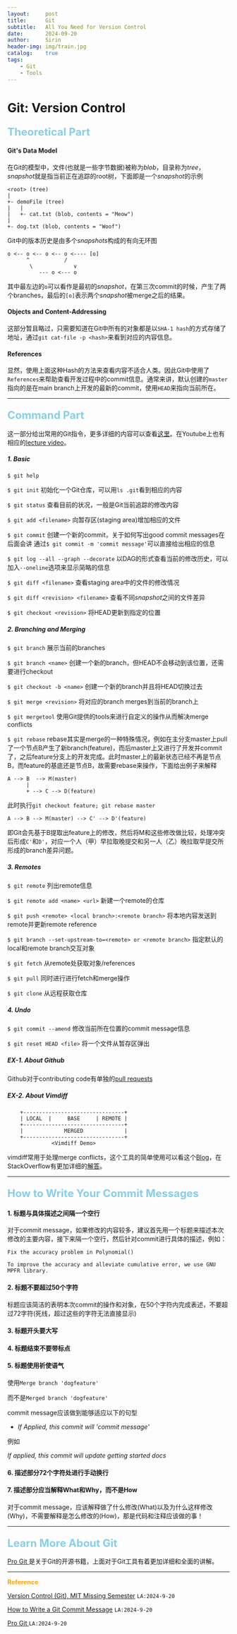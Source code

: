 ```yaml
---
layout: 	post  				   
title: 		Git      				
subtitle:	All You Need for Version Control
date:       2024-09-20 				
author:     Sirin 						
header-img: img/train.jpg
catalog: 	true 				
tags:						
    - Git
    - Tools
---
```




# Git: Version Control

### <font color = skyblue font size = 5>Theoretical Part</font>

#### Git's Data Model

在Git的模型中，文件(也就是一些字节数据)被称为*blob*，目录称为*tree*，*snapshot*就是指当前正在追踪的root树，下面即是一个*snapshot*的示例

```
<root> (tree)
|
+- demoFile (tree)
|	|
|	+- cat.txt (blob, contents = "Meow")
|
+- dog.txt (blob, contents = "Woof")
```

Git中的版本历史是由多个*snapshots*构成的有向无环图

```
o <-- o <-- o <-- o <---- [o]
      ^			  /	
       \	         v
          --- o <--- o
```

其中最左边的`o`可以看作是最初的*snapshot*，在第三次commit的时候，产生了两个branches，最后的`[o]`表示两个*snapshot*被merge之后的结果。

#### Objects and Content-Addressing

这部分暂且略过，只需要知道在Git中所有的对象都是以`SHA-1 hash`的方式存储了地址，通过`git cat-file -p <hash>`来看到对应的内容信息。

#### References

显然，使用上面这种Hash的方法来查看内容不适合人类。因此Git中使用了`References`来帮助查看开发过程中的commit信息。通常来讲，默认创建的`master` 指向的是在main branch上开发的最新的commit，使用`HEAD`来指向当前所在。

***

### <font color = skyblue font size = 5>Command Part</font>

这一部分给出常用的Git指令，更多详细的内容可以查看[这里](https://git-scm.com/book/en/v2)。在Youtube上也有相应的[lecture video](https://www.youtube.com/watch?v=2sjqTHE0zok)。

##### **1. Basic**

`$ git help`

`$ git init`
初始化一个Git仓库，可以用`ls .git`看到相应的内容

`$ git status`
查看目前的状况，一般是Git当前追踪的修改内容

`$ git add <filename>`
向暂存区(staging area)增加相应的文件

`$ git commit`
创建一个新的commit，关于如何写出good commit messages在后面会讲
通过`$ git commit -m 'commit message'`可以直接给出相应的信息

`$ git log --all --graph --decorate`
以DAG的形式查看当前的修改历史，可以加入`--oneline`选项来显示简略的信息

`$ git diff <filename>`
查看staging area中的文件的修改情况

`$ git diff <revision> <filename>`
查看不同$snapshot$之间的文件差异

`$ git checkout <revision>`
将HEAD更新到指定的位置

##### **2. Branching and Merging**

`$ git branch`
展示当前的branches

`$ git branch <name>`
创建一个新的branch，但HEAD不会移动到该位置，还需要进行checkout

`$ git checkout -b <name>`
创建一个新的branch并且将HEAD切换过去

`$ git merge <revision>`
将对应的branch merges到当前的branch上

`$ git mergetool`
使用Git提供的tools来进行自定义的操作从而解决merge conflicts

`$ git rebase`
rebase其实是merge的一种特殊情况，例如在主分支master上pull了一个节点B产生了新branch(feature)，而后master上又进行了开发并commit了，之后feature分支上的开发完成。此时master上的最新状态已经不再是节点B，而feature的基底还是节点B，故需要rebase来操作，下面给出例子来解释

```
A --> B  --> M(master)
	  |
	  + --> C --> D(feature)
```

此时执行`git checkout feature; git rebase master`

```
A --> B --> M(master) --> C' --> D'(feature)
```

即Git会先基于B提取出feature上的修改，然后将M和这些修改做比较，处理冲突后形成`C'`和`D'`，对应一个人（甲）早拉取晚提交和另一人（乙）晚拉取早提交所形成的branch差异问题。

##### **3. Remotes**

`$ git remote`
列出remote信息

`$ git remote add <name> <url>`
新建一个remote的仓库

`$ git push <remote> <local branch>:<remote branch>`
将本地内容发送到remote并更新remote reference

`$ git branch --set-upstream-to=<remote> or <remote branch>`
指定默认的local和remote branch交互对象

`$ git fetch`
从remote处获取对象/references

`$ git pull`
同时进行进行fetch和merge操作

`$ git clone`
从远程获取仓库

##### **4. Undo**

`$ git commit --amend`
修改当前所在位置的commit message信息

`$ git reset HEAD <file>`
将一个文件从暂存区弹出

##### **EX-1. About Github**

Github对于contributing code有单独的[pull requests](https://docs.github.com/en/pull-requests/collaborating-with-pull-requests/proposing-changes-to-your-work-with-pull-requests/about-pull-requests)

##### **EX-2. About Vimdiff**

```
    +--------------------------------+
    | LOCAL  |     BASE     | REMOTE |
    +--------------------------------+
    |             MERGED             |
    +--------------------------------+
    		  <Vimdiff Demo>
```

vimdiff常用于处理merge conflicts，这个工具的简单使用可以看这个[Blog](https://www.rosipov.com/blog/use-vimdiff-as-git-mergetool/)，在StackOverflow有更加详细的[解答](https://stackoverflow.com/a/45309395/22185073)。

***

### <font color = skyblue font size = 5>How to Write Your Commit Messages</font>

#### 1. 标题与具体描述之间隔一个空行

对于commit message，如果修改的内容较多，建议首先用一个标题来描述本次修改的主要内容，接下来隔一个空行，然后针对commit进行具体的描述，例如：

```
Fix the accuracy problem in Polynomial()

To improve the accuracy and alleviate cumulative error, we use GNU MPFR library. 
```

#### 2. 标题不要超过50个字符

标题应该简洁的表明本次commit的操作和对象，在50个字符内完成表述，不要超过72字符(死线，超过这些的字符无法直接显示)

#### 3. 标题开头要大写

#### 4. 标题结束不要带标点

#### 5. 标题使用祈使语气

使用`Merge branch 'dogfeature'`

而不是`Merged branch 'dogfeature'`

commit message应该做到能够适应以下的句型

- *If Applied, this commit will 'commit message'*

例如

*If applied, this commit will update getting started docs*

#### 6. 描述部分72个字符处进行手动换行

#### 7. 描述部分应当解释What和Why，而不是How

对于commit message，应该解释做了什么修改(What)以及为什么这样修改(Why)，不需要解释是怎么修改的(How)，那是代码和注释应该做的事！

***

### <font color = skyblue font size = 5>Learn More About Git</font>

[Pro Git ](https://git-scm.com/book/en/v2)是关于Git的开源书籍，上面对于Git工具有着更加详细和全面的讲解。

***

**<font color = orange>Reference</font>**

[Version Control (Git), MIT Missing Semester](https://missing.csail.mit.edu/2020/version-control/)	`LA:2024-9-20`

[How to Write a Git Commit Message](https://cbea.ms/git-commit/)	`LA:2024-9-20`

[Pro Git ](https://git-scm.com/book/en/v2)	`LA:2024-9-20`


